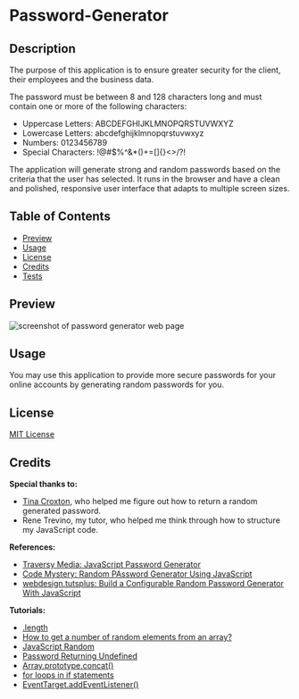 # Password-Generator

## Description
The purpose of this application is to ensure greater security for the client, their employees and the business data.

The password must be between 8 and 128 characters long and must contain one or more of the following characters:
- Uppercase Letters: ABCDEFGHIJKLMNOPQRSTUVWXYZ
- Lowercase Letters: abcdefghijklmnopqrstuvwxyz
- Numbers: 0123456789
- Special Characters: !@#$%^&*()+=[]{}<>/?!

The application will generate strong and random passwords based on the criteria that the user has selected. It runs in the browser and have a clean and polished, responsive user interface that adapts to multiple screen sizes.

## Table of Contents
- [Preview](#preview)
- [Usage](#usage)
- [License](#license)
- [Credits](#credits)
- [Tests](#tests)

## Preview

![screenshot of password generator web page](/Pasword-Generator/Assets/03-javascript-homework-demo.png)

## Usage

You may use this application to provide more secure passwords for your online accounts by generating random passwords for you.

## License

[MIT License](https://github.com/victoriamcn/Password-Generator/blob/main/LICENSE)

## Credits

**Special thanks to:**
- [Tina Croxton](https://github.com/TinaTheDev91), who helped me figure out how to return a random generated password.
- Rene Trevino, my tutor, who helped me think through how to structure my JavaScript code.

**References:**
- [Traversy Media: JavaScript Password Generator](https://www.youtube.com/watch?v=duNmhKgtcsI)
- [Code Mystery: Random PAssword Generator Using JavaScript](https://dev.to/code_mystery/random-password-generator-using-javascript-6a)
- [webdesign.tutsplus: Build a Configurable Random Password Generator With JavaScript](https://webdesign.tutsplus.com/tutorials/build-a-configurable-random-password-generator-with-javascript--cms-93262)

**Tutorials:**
- [.length](https://www.w3resource.com/javascript/form/string-length.php)
- [How to get a number of random elements from an array?](https://stackoverflow.com/questions/19269545/how-to-get-a-number-of-random-elements-from-an-array)
- [JavaScript Random](https://www.w3schools.com/js/js_random.asp)
- [Password Returning Undefined](https://stackoverflow.com/questions/64378165/why-is-my-password-returning-as-undefined)
- [Array.prototype.concat()](https://developer.mozilla.org/en-US/docs/Web/JavaScript/Reference/Global_Objects/Array/concat)
- [for loops in if statements](https://builtin.com/software-engineering-perspectives/can-you-put-a-for-loop-in-an-if-statement)
- [EventTarget.addEventListener()](https://developer.mozilla.org/en-US/docs/Web/API/EventTarget/addEventListener)